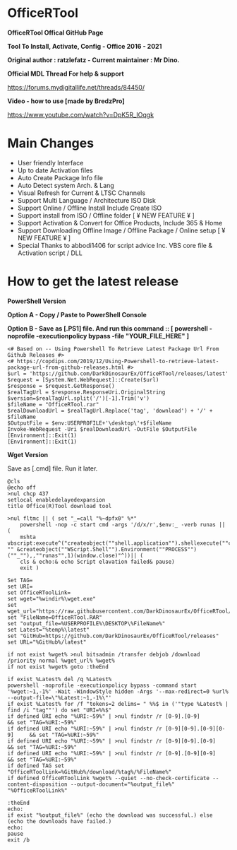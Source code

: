 # OfficeRTool
**OfficeRTool Offical GitHub Page**

**Tool To Install, Activate, Config - Office 2016 - 2021**

**Original author : ratzlefatz - Current maintainer : Mr Dino.**

**Official MDL Thread For help & support**

https://forums.mydigitallife.net/threads/84450/

**Video - how to use [made by BredzPro]**

https://www.youtube.com/watch?v=DpK5R_IOqgk

# Main Changes

- User friendly Interface
- Up to date Activation files
- Auto Create Package Info file
- Auto Detect system Arch. & Lang
- Visual Refresh for Current & LTSC Channels
- Support Multi Language / Architecture ISO Disk
- Support Online / Offline Install Include Create ISO
- Support install from ISO / Offline folder [ ¥ NEW FEATURE ¥ ]
- Support Activation & Convert for Office Products, Include 365 & Home
- Support Downloading Offline Image / Offline Package / Online setup [ ¥ NEW FEATURE ¥ ]
- Special Thanks to abbodi1406 for script advice Inc. VBS core file & Activation script / DLL

# How to get the latest release

**PowerShell Version**

**Option A - Copy / Paste to PowerShell Console**

**Option B - Save as [.PS1] file. And run this command :: [ powershell -noprofile -executionpolicy bypass -file "YOUR_FILE_HERE" ]**

````
<# Based on -- Using Powershell To Retrieve Latest Package Url From Github Releases #>
<# https://copdips.com/2019/12/Using-Powershell-to-retrieve-latest-package-url-from-github-releases.html #>
$url = 'https://github.com/DarkDinosaurEx/OfficeRTool/releases/latest'
$request = [System.Net.WebRequest]::Create($url)
$response = $request.GetResponse()
$realTagUrl = $response.ResponseUri.OriginalString
$version=$realTagUrl.split('/')[-1].Trim('v')
$fileName = "OfficeRTool.rar"
$realDownloadUrl = $realTagUrl.Replace('tag', 'download') + '/' + $fileName
$OutputFile = $env:USERPROFILE+'\desktop\'+$fileName
Invoke-WebRequest -Uri $realDownloadUrl -OutFile $OutputFile
[Environment]::Exit(1)
[Environment]::Exit(1)
````

**Wget Version**

Save as [.cmd] file. Run it later.

````
@cls
@echo off
>nul chcp 437
setlocal enabledelayedexpansion
title Office(R)Tool download tool

>nul fltmc || ( set "_=call "%~dpfx0" %*"
	powershell -nop -c start cmd -args '/d/x/r',$env:_ -verb runas || (
	mshta vbscript:execute^("createobject(""shell.application"").shellexecute(""cmd"",""/d/x/r "" &createobject(""WScript.Shell"").Environment(""PROCESS"")(""_""),,""runas"",1)(window.close)"^))|| (
	cls & echo:& echo Script elavation failed& pause)
	exit )

Set TAG=
set URI=
set OfficeRToolLink=
set wget="%windir%\wget.exe"
set wget_url="https://raw.githubusercontent.com/DarkDinosaurEx/OfficeRTool/main/OfficeFixes/win_x32/wget.exe"
set "FileName=OfficeRTool.RAR"
set "output_file=%USERPROFILE%\DESKTOP\%FileName%"
set Latest="%temp%\latest"
set "GitHub=https://github.com/DarkDinosaurEx/OfficeRTool/releases"
set URL="%GitHub%/latest"

if not exist %wget% >nul bitsadmin /transfer debjob /download /priority normal %wget_url% %wget%
if not exist %wget% goto :theEnd

if exist %Latest% del /q %Latest%
powershell -noprofile -executionpolicy bypass -command start '%wget:~1,-1%' -Wait -WindowStyle hidden -Args '--max-redirect=0 %url% --output-file=\"%Latest:~1,-1%\"'
if exist %Latest% for /f "tokens=2 delims= " %%$ in ('"type %Latest% | find /i "tag""') do set "URI=%%$"
if defined URI echo "%URI:~59%" | >nul findstr /r [0-9].[0-9] 				&& set "TAG=%URI:~59%"
if defined URI echo "%URI:~59%" | >nul findstr /r [0-9][0-9].[0-9][0-9] 	&& set "TAG=%URI:~59%"
if defined URI echo "%URI:~59%" | >nul findstr /r [0-9][0-9].[0-9] 			&& set "TAG=%URI:~59%"
if defined URI echo "%URI:~59%" | >nul findstr /r [0-9].[0-9][0-9] 			&& set "TAG=%URI:~59%"
if defined TAG set "OfficeRToolLink=%GitHub%/download/%tag%/%FileName%"
if defined OfficeRToolLink %wget% --quiet --no-check-certificate --content-disposition --output-document="%output_file%" "%OfficeRToolLink%"

:theEnd
echo:
if exist "%output_file%" (echo the download was successful.) else (echo the downloads have failed.)
echo:
pause
exit /b
````
